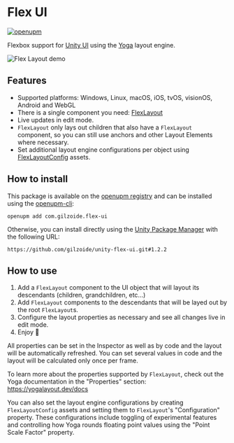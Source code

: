 # Flex UI
[![openupm](https://img.shields.io/npm/v/com.gilzoide.flex-ui?label=openupm&registry_uri=https://package.openupm.com)](https://openupm.com/packages/com.gilzoide.flex-ui/)

Flexbox support for [Unity UI](https://docs.unity3d.com/Packages/com.unity.ugui@1.0/manual/index.html) using the [Yoga](https://yogalayout.dev/) layout engine.

![Flex Layout demo](Extras~/demo.gif)

## Features
- Supported platforms: Windows, Linux, macOS, iOS, tvOS, visionOS, Android and WebGL
- There is a single component you need: [FlexLayout](Runtime/FlexLayout.cs)
- Live updates in edit mode.
- `FlexLayout` only lays out children that also have a `FlexLayout` component, so you can still use anchors and other Layout Elements where necessary.
- Set additional layout engine configurations per object using [FlexLayoutConfig](Runtime/FlexLayoutConfig.cs) assets.


## How to install
This package is available on the [openupm registry](https://openupm.com/) and can be installed using the [openupm-cli](https://github.com/openupm/openupm-cli):
```
openupm add com.gilzoide.flex-ui
```

Otherwise, you can install directly using the [Unity Package Manager](https://docs.unity3d.com/Manual/upm-ui-giturl.html) with the following URL:
```
https://github.com/gilzoide/unity-flex-ui.git#1.2.2
```


## How to use
1. Add a `FlexLayout` component to the UI object that will layout its descendants (children, grandchildren, etc...)
2. Add `FlexLayout` components to the descendants that will be layed out by the root `FlexLayout`s.
3. Configure the layout properties as necessary and see all changes live in edit mode.
4. Enjoy 🍾

All properties can be set in the Inspector as well as by code and the layout will be automatically refreshed.
You can set several values in code and the layout will be calculated only once per frame.

To learn more about the properties supported by `FlexLayout`, check out the Yoga documentation in the "Properties" section: https://yogalayout.dev/docs

You can also set the layout engine configurations by creating `FlexLayoutConfig` assets and setting them to `FlexLayout`'s "Configuration" property.
These configurations include toggling of experimental features and controlling how Yoga rounds floating point values using the "Point Scale Factor" property.
